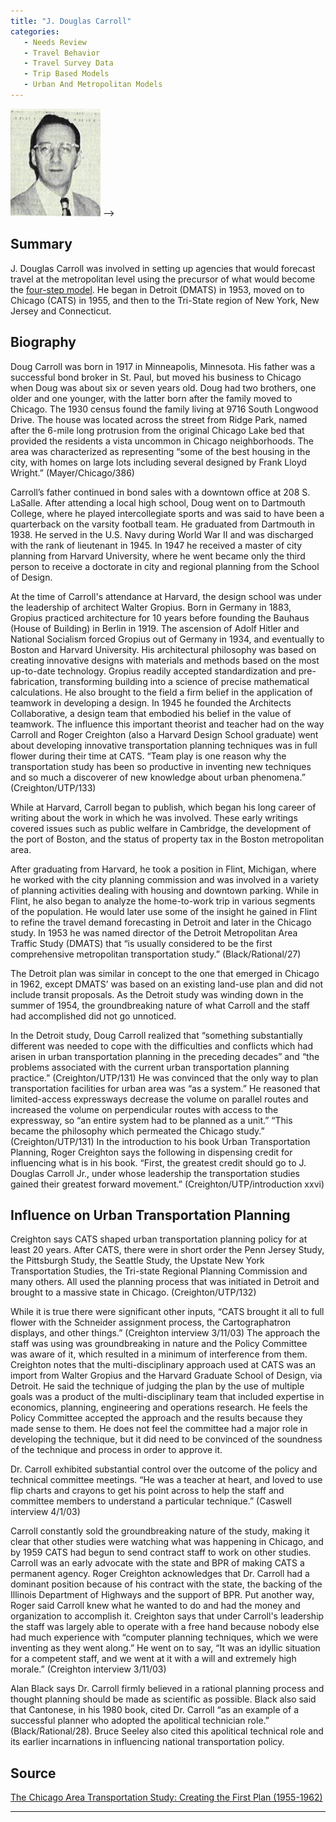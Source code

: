 ```yaml
---
title: "J. Douglas Carroll"
categories:
   - Needs Review
   - Travel Behavior
   - Travel Survey Data
   - Trip Based Models
   - Urban And Metropolitan Models
---
```


![](JDouglasCarroll.png "fig:") --&gt;

Summary
-------

J. Douglas Carroll was involved in setting up agencies that would forecast travel at the metropolitan level using the precursor of what would become the [four-step model](Trip-Based_Models). He began in Detroit (DMATS) in 1953, moved on to Chicago (CATS) in 1955, and then to the Tri-State region of New York, New Jersey and Connecticut.

Biography
---------

Doug Carroll was born in 1917 in Minneapolis, Minnesota. His father was a successful bond broker in St. Paul, but moved his business to Chicago when Doug was about six or seven years old. Doug had two brothers, one older and one younger, with the latter born after the family moved to Chicago. The 1930 census found the family living at 9716 South Longwood Drive. The house was located across the street from Ridge Park, named after the 6-mile long protrusion from the original Chicago Lake bed that provided the residents a vista uncommon in Chicago neighborhoods. The area was characterized as representing “some of the best housing in the city, with homes on large lots including several designed by Frank Lloyd Wright.” (Mayer/Chicago/386)

Carroll’s father continued in bond sales with a downtown office at 208 S. LaSalle. After attending a local high school, Doug went on to Dartmouth College, where he played intercollegiate sports and was said to have been a quarterback on the varsity football team. He graduated from Dartmouth in 1938. He served in the U.S. Navy during World War II and was discharged with the rank of lieutenant in 1945. In 1947 he received a master of city planning from Harvard University, where he went became only the third person to receive a doctorate in city and regional planning from the School of Design.

At the time of Carroll's attendance at Harvard, the design school was under the leadership of architect Walter Gropius. Born in Germany in 1883, Gropius practiced architecture for 10 years before founding the Bauhaus (House of Building) in Berlin in 1919. The ascension of Adolf Hitler and National Socialism forced Gropius out of Germany in 1934, and eventually to Boston and Harvard University. His architectural philosophy was based on creating innovative designs with materials and methods based on the most up-to-date technology. Gropius readily accepted standardization and pre-fabrication, transforming building into a science of precise mathematical calculations. He also brought to the field a firm belief in the application of teamwork in developing a design. In 1945 he founded the Architects Collaborative, a design team that embodied his belief in the value of teamwork. The influence this important theorist and teacher had on the way Carroll and Roger Creighton (also a Harvard Design School graduate) went about developing innovative transportation planning techniques was in full flower during their time at CATS. “Team play is one reason why the transportation study has been so productive in inventing new techniques and so much a discoverer of new knowledge about urban phenomena.” (Creighton/UTP/133)

While at Harvard, Carroll began to publish, which began his long career of writing about the work in which he was involved. These early writings covered issues such as public welfare in Cambridge, the development of the port of Boston, and the status of property tax in the Boston metropolitan area.

After graduating from Harvard, he took a position in Flint, Michigan, where he worked with the city planning commission and was involved in a variety of planning activities dealing with housing and downtown parking. While in Flint, he also began to analyze the home-to-work trip in various segments of the population. He would later use some of the insight he gained in Flint to refine the travel demand forecasting in Detroit and later in the Chicago study. In 1953 he was named director of the Detroit Metropolitan Area Traffic Study (DMATS) that “is usually considered to be the first comprehensive metropolitan transportation study.” (Black/Rational/27)

The Detroit plan was similar in concept to the one that emerged in Chicago in 1962, except DMATS’ was based on an existing land-use plan and did not include transit proposals.
As the Detroit study was winding down in the summer of 1954, the groundbreaking nature of what Carroll and the staff had accomplished did not go unnoticed.

In the Detroit study, Doug Carroll realized that “something substantially different was needed to cope with the difficulties and conflicts which had arisen in urban transportation planning in the preceding decades” and “the problems associated with the current urban transportation planning practice.” (Creighton/UTP/131) He was convinced that the only way to plan transportation facilities for urban area was “as a system.” He reasoned that limited-access expressways decrease the volume on parallel routes and increased the volume on perpendicular routes with access to the expressway, so “an entire system had to be planned as a unit.” “This became the philosophy which permeated the Chicago study.” (Creighton/UTP/131)
In the introduction to his book Urban Transportation Planning, Roger Creighton says the following in dispensing credit for influencing what is in his book. “First, the greatest credit should go to J. Douglas Carroll Jr., under whose leadership the transportation studies gained their greatest forward movement.” (Creighton/UTP/introduction xxvi)

Influence on Urban Transportation Planning
------------------------------------------

Creighton says CATS shaped urban transportation planning policy for at least 20 years. After CATS, there were in short order the Penn Jersey Study, the Pittsburgh Study, the Seattle Study, the Upstate New York Transportation Studies, the Tri-state Regional Planning Commission and many others. All used the planning process that was initiated in Detroit and brought to a massive state in Chicago. (Creighton/UTP/132)

While it is true there were significant other inputs, “CATS brought it all to full flower with the Schneider assignment process, the Cartographatron displays, and other things.” (Creighton interview 3/11/03) The approach the staff was using was groundbreaking in nature and the Policy Committee was aware of it, which resulted in a minimum of interference from them. Creighton notes that the multi-disciplinary approach used at CATS was an import from Walter Gropius and the Harvard Graduate School of Design, via Detroit. He said the technique of judging the plan by the use of multiple goals was a product of the multi-disciplinary team that included expertise in economics, planning, engineering and operations research. He feels the Policy Committee accepted the approach and the results because they made sense to them. He does not feel the committee had a major role in developing the technique, but it did need to be convinced of the soundness of the technique and process in order to approve it.

Dr. Carroll exhibited substantial control over the outcome of the policy and technical committee meetings. “He was a teacher at heart, and loved to use flip charts and crayons to get his point across to help the staff and committee members to understand a particular technique.” (Caswell
interview 4/1/03)

Carroll constantly sold the groundbreaking nature of the study, making it clear that other studies were watching what was happening in Chicago, and by 1959 CATS had begun to send contract staff to work on other studies. Carroll was an early advocate with the state and BPR of making CATS a permanent agency. Roger Creighton acknowledges that Dr. Carroll had a dominant position because of his contract with the state, the backing of the Illinois Department of Highways and the support of BPR. Put another way, Roger said Carroll knew what he wanted to do and had the money and organization to accomplish it. Creighton says that under Carroll's leadership the staff was largely able to operate with a free hand because nobody else had much experience with “computer planning techniques, which we were inventing as they went along.” He went on to say, “It was an idyllic situation for a competent staff, and we went at it with a will and extremely high morale.” (Creighton interview 3/11/03)

Alan Black says Dr. Carroll firmly believed in a rational planning process and thought planning should be made as scientific as possible. Black also said that Cantonese, in his 1980 book, cited Dr. Carroll “as an example of a successful planner who adopted the apolitical technician role.” (Black/Rational/28). Bruce Seeley also cited this apolitical technical role and its earlier incarnations in influencing national transportation policy.

Source
------

[The Chicago Area Transportation Study: Creating the First Plan (1955-1962)](The_Chicago_Area_Transportation_Study:_Creating_the_First_Plan_(1955-1962))

------------------------------------------------------------------------

